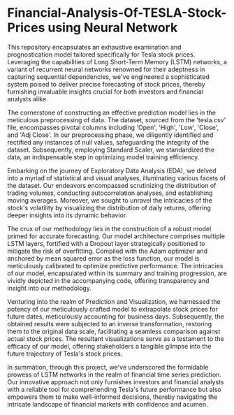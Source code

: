 # Financial-Analysis-Of-TESLA-Stock-Prices using Neural Network


This repository encapsulates an exhaustive examination and prognostication model tailored specifically for Tesla stock prices. Leveraging the capabilities of Long Short-Term Memory (LSTM) networks, a variant of recurrent neural networks renowned for their adeptness in capturing sequential dependencies, we've engineered a sophisticated system poised to deliver precise forecasting of stock prices, thereby furnishing invaluable insights crucial for both investors and financial analysts alike.

The cornerstone of constructing an effective prediction model lies in the meticulous preprocessing of data. The dataset, sourced from the 'tesla.csv' file, encompasses pivotal columns including 'Open', 'High', 'Low', 'Close', and 'Adj Close'. In our preprocessing phase, we diligently identified and rectified any instances of null values, safeguarding the integrity of the dataset. Subsequently, employing Standard Scaler, we standardized the data, an indispensable step in optimizing model training efficiency.

Embarking on the journey of Exploratory Data Analysis (EDA), we delved into a myriad of statistical and visual analyses, illuminating various facets of the dataset. Our endeavors encompassed scrutinizing the distribution of trading volumes, conducting autocorrelation analyses, and establishing moving averages. Moreover, we sought to unravel the intricacies of the stock's volatility by visualizing the distribution of daily returns, offering deeper insights into its dynamic behavior.

The crux of our methodology lies in the construction of a robust model primed for accurate forecasting. Our model architecture comprises multiple LSTM layers, fortified with a Dropout layer strategically positioned to mitigate the risk of overfitting. Compiled with the Adam optimizer and anchored by mean squared error as the loss function, our model is meticulously calibrated to optimize predictive performance. The intricacies of our model, encapsulated within its summary and training progression, are vividly depicted in the accompanying code, offering transparency and insight into our methodology.

Venturing into the realm of Prediction and Visualization, we harnessed the potency of our meticulously crafted model to extrapolate stock prices for future dates, meticulously accounting for business days. Subsequently, the obtained results were subjected to an inverse transformation, restoring them to the original data scale, facilitating a seamless comparison against actual stock prices. The resultant visualizations serve as a testament to the efficacy of our model, offering stakeholders a tangible glimpse into the future trajectory of Tesla's stock prices.

In summation, through this project, we've underscored the formidable prowess of LSTM networks in the realm of financial time series prediction. Our innovative approach not only furnishes investors and financial analysts with a reliable tool for comprehending Tesla's future performance but also empowers them to make well-informed decisions, thereby navigating the intricate landscape of financial markets with confidence and acumen.
